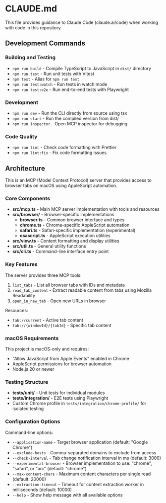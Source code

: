 # CLAUDE.md

This file provides guidance to Claude Code (claude.ai/code) when working with code in this repository.

## Development Commands

### Building and Testing

- `npm run build` - Compile TypeScript to JavaScript in `dist/` directory
- `npm run test` - Run unit tests with Vitest
- `npm test` - Alias for `npm run test`
- `npm run test:watch` - Run tests in watch mode
- `npm run test:e2e` - Run end-to-end tests with Playwright

### Development

- `npm run dev` - Run the CLI directly from source using tsx
- `npm run start` - Run the compiled version from dist/
- `npm run inspector` - Open MCP inspector for debugging

### Code Quality

- `npm run lint` - Check code formatting with Prettier
- `npm run lint:fix` - Fix code formatting issues

## Architecture

This is an MCP (Model Context Protocol) server that provides access to browser tabs on macOS using AppleScript automation.

### Core Components

- **src/mcp.ts** - Main MCP server implementation with tools and resources
- **src/browser/** - Browser-specific implementations
  - **browser.ts** - Common browser interface and types
  - **chrome.ts** - Chrome-specific AppleScript automation
  - **safari.ts** - Safari-specific implementation (experimental)
  - **osascript.ts** - AppleScript execution utilities
- **src/view.ts** - Content formatting and display utilities
- **src/util.ts** - General utility functions
- **src/cli.ts** - Command-line interface entry point

### Key Features

The server provides three MCP tools:

1. `list_tabs` - List all browser tabs with IDs and metadata
2. `read_tab_content` - Extract readable content from tabs using Mozilla Readability
3. `open_in_new_tab` - Open new URLs in browser

Resources:

- `tab://current` - Active tab content
- `tab://{windowId}/{tabId}` - Specific tab content

### macOS Requirements

This project is macOS-only and requires:

- "Allow JavaScript from Apple Events" enabled in Chrome
- AppleScript permissions for browser automation
- Node.js 20 or newer

### Testing Structure

- **tests/unit/** - Unit tests for individual modules
- **tests/integration/** - E2E tests using Playwright
- Custom Chrome profile in `tests/integration/chrome-profile/` for isolated testing

### Configuration Options

Command-line options:

- `--application-name` - Target browser application (default: "Google Chrome")
- `--exclude-hosts` - Comma-separated domains to exclude from access
- `--check-interval` - Tab change notification interval in ms (default: 3000)
- `--experimental-browser` - Browser implementation to use: "chrome", "safari", or "arc" (default: "chrome")
- `--max-content-chars` - Maximum content characters per single read (default: 20000)
- `--extraction-timeout` - Timeout for content extraction worker in milliseconds (default: 10000)
- `--help` - Show help message with all available options
